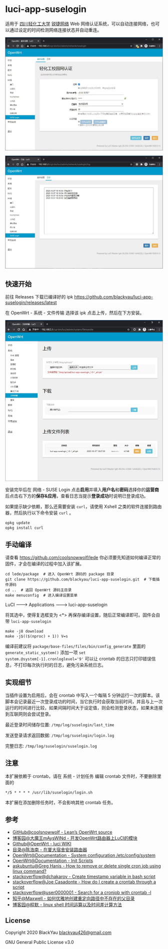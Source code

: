 # luci-app-suselogin

适用于 [四川轻化工大学](http://www.suse.edu.cn/) [锐捷网络](http://www.ruijie.com.cn/) Web 网络认证系统，可以自动连接网络，也可以通过设定的时间检测网络连接状态并自动重连。

![main](./main.jpg)

![log](./log.jpg)

## 快速开始

前往 Releases 下载已编译好的 ipk https://github.com/blackyau/luci-app-suselogin/releases/latest

在 OpenWrt - 系统 - 文件传输 选择该 ipk 点击上传，然后在下方安装。

![filetransfer](./filetransfer.jpg)

安装完毕后在 网络 - SUSE Login 点击**启用**并填入**用户名**和**密码**选择你的**运营商**后点击右下方的**保存&应用**，查看日志当提示**登录成功**时说明已登录成功。

如果提示缺少依赖，那么还需要安装 `curl`，请使用 Xshell 之类的软件连接到路由器，然后执行以下命令安装 `curl` 。

```shell
opkg update
opkg install curl
```

## 手动编译

请查看 https://github.com/coolsnowwolf/lede 你必须要先知道如何编译正常的固件，才会在编译的过程中加入该扩展。

```shell
cd lede/package  # 进入 OpenWrt 源码的 package 目录
git clone https://github.com/blackyau/luci-app-suselogin.git  # 下载插件源码
cd ..  # 返回 OpenWrt 源码主目录
make menuconfig  # 进入编译设置菜单
```

LuCI ---> Applications ---> luci-app-suselogin

将其选中，使得复选框变为 <*> 再保存编译设置，随后正常编译即可。固件会自带 `luci-app-suselogin`

```shell
make -j8 download
make -j$(($(nproc) + 1)) V=s
```

编译前建议将 `package/base-files/files/bin/config_generate` 里面的 `generate_static_system()` 添加一项 `set system.@system[-1].cronloglevel='9'` 可以让 crontab 的日志只打印错误信息，不打印每次执行时的日志，避免污染系统日志。

## 实现细节

当插件设置为启用后，会在 crontab 中写入一个每隔 5 分钟运行一次的脚本。该脚本会记录最近一次登录成功的时间，当它执行时会获取当前时间，并且与上一次运行的时间进行比较，如果间隔时间大于设定值，则会检测登录状态，如果未连接到互联网则会尝试登录。

最近登录时间储存位置: `/tmp/log/suselogin/last_time`

发送登录请求返回数据: `/tmp/log/suselogin/login.log`

完整日志: `/tmp/log/suselogin/suselogin.log`

## 注意

本扩展依赖于 crontab，请在 系统 - 计划任务 编辑 crontab 文件时，不要删除里面的

```
*/5 * * * * /usr/lib/suselogin/login.sh
```

本扩展在添加删除任务时，不会影响其他 crontab 任务。

## 参考

- [GitHub@coolsnowwolf - Lean’s OpenWrt source](https://github.com/coolsnowwolf/lede)
- [博客园@大魔王mAysWINd - 开发OpenWrt路由器上LuCI的模块](https://www.cnblogs.com/mayswind/p/3468124.html)
- [Github@OpenWrt - luci WIKI](https://github.com/openwrt/luci/wiki/CBI)
- [目录@陈浩南 - 在厦大宿舍安装路由器](https://catalog.chn.moe/%E6%95%99%E7%A8%8B/OpenWrt/%E5%9C%A8%E5%8E%A6%E5%A4%A7%E5%AE%BF%E8%88%8D%E5%AE%89%E8%A3%85%E8%B7%AF%E7%94%B1%E5%99%A8/)
- [OpenWrt@Documentation - System configuration /etc/config/system](https://openwrt.org/docs/guide-user/base-system/system_configuration)
- [OpenWrt@Documentation - Init Scripts](https://openwrt.org/docs/techref/initscripts)
- [askubuntu@Greg Hanis - How to remove or delete single cron job using linux command?
](https://askubuntu.com/questions/408611)
- [stackoverflow@dchakarov - Create timestamp variable in bash script](https://stackoverflow.com/questions/17066250)
- [stackoverflow@Joe Casadonte - How do I create a crontab through a script](https://stackoverflow.com/questions/4880290)
- [stackoverflow@user0000001 - Search for a cronjob with crontab -l](https://stackoverflow.com/questions/14450866)
- [知乎@Maxwell - 如何优雅地创建重定向路径中不存在的父目录](https://zhuanlan.zhihu.com/p/61890472)
- [博客园@程默 - linux shell 时间运算以及时间差计算方法](https://www.cnblogs.com/chengmo/archive/2010/07/13/1776473.html)

## License

Copyright 2020 BlackYau <blackyau426@gmail.com>

GNU General Public License v3.0

